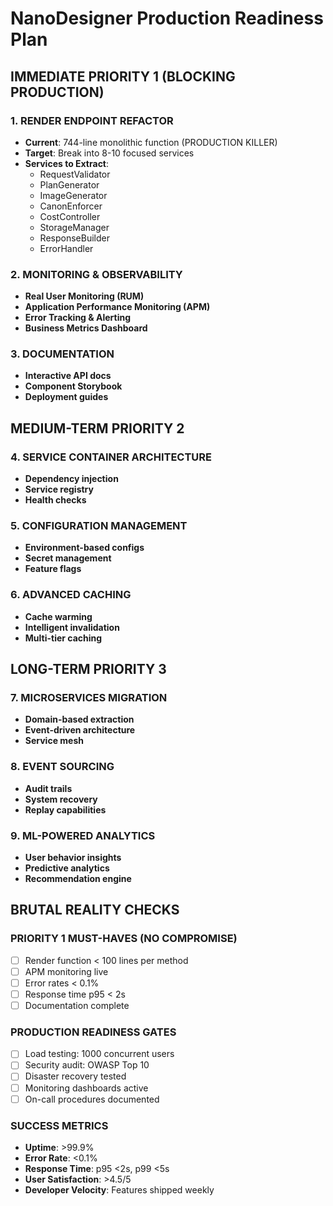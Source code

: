 # NanoDesigner Production Readiness Plan

## IMMEDIATE PRIORITY 1 (BLOCKING PRODUCTION)

### 1. RENDER ENDPOINT REFACTOR
- **Current**: 744-line monolithic function (PRODUCTION KILLER)
- **Target**: Break into 8-10 focused services
- **Services to Extract**:
  - RequestValidator
  - PlanGenerator  
  - ImageGenerator
  - CanonEnforcer
  - CostController
  - StorageManager
  - ResponseBuilder
  - ErrorHandler

### 2. MONITORING & OBSERVABILITY
- **Real User Monitoring (RUM)**
- **Application Performance Monitoring (APM)**
- **Error Tracking & Alerting**
- **Business Metrics Dashboard**

### 3. DOCUMENTATION
- **Interactive API docs**
- **Component Storybook**
- **Deployment guides**

## MEDIUM-TERM PRIORITY 2

### 4. SERVICE CONTAINER ARCHITECTURE
- **Dependency injection**
- **Service registry**
- **Health checks**

### 5. CONFIGURATION MANAGEMENT
- **Environment-based configs**
- **Secret management**
- **Feature flags**

### 6. ADVANCED CACHING
- **Cache warming**
- **Intelligent invalidation**
- **Multi-tier caching**

## LONG-TERM PRIORITY 3

### 7. MICROSERVICES MIGRATION
- **Domain-based extraction**
- **Event-driven architecture**
- **Service mesh**

### 8. EVENT SOURCING
- **Audit trails**
- **System recovery**
- **Replay capabilities**

### 9. ML-POWERED ANALYTICS
- **User behavior insights**
- **Predictive analytics**
- **Recommendation engine**

## BRUTAL REALITY CHECKS

### PRIORITY 1 MUST-HAVES (NO COMPROMISE)
- [ ] Render function < 100 lines per method
- [ ] APM monitoring live
- [ ] Error rates < 0.1%
- [ ] Response time p95 < 2s
- [ ] Documentation complete

### PRODUCTION READINESS GATES
- [ ] Load testing: 1000 concurrent users
- [ ] Security audit: OWASP Top 10
- [ ] Disaster recovery tested
- [ ] Monitoring dashboards active
- [ ] On-call procedures documented

### SUCCESS METRICS
- **Uptime**: >99.9%
- **Error Rate**: <0.1%
- **Response Time**: p95 <2s, p99 <5s
- **User Satisfaction**: >4.5/5
- **Developer Velocity**: Features shipped weekly